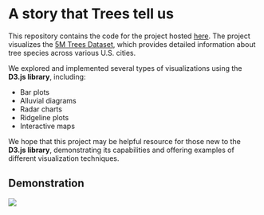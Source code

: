 # A story that Trees tell us 

This repository contains the code for the project hosted [here](https://reganovalisa.github.io/Insights_from_5M_Trees_Dataset/web_page/index.html#). The project visualizes the [5M Trees Dataset](https://www.kaggle.com/datasets/mexwell/5m-trees-dataset/data), which provides detailed information about tree species across various U.S. cities.  
 
We explored and implemented several types of visualizations using the **D3.js library**, including:  
- Bar plots  
- Alluvial diagrams  
- Radar charts  
- Ridgeline plots  
- Interactive maps  


We hope that this project may be helpful resource for those new to the **D3.js library**, demonstrating its capabilities and offering examples of different visualization techniques.  

## Demonstration

![](web_page/trees_demo.gif)
